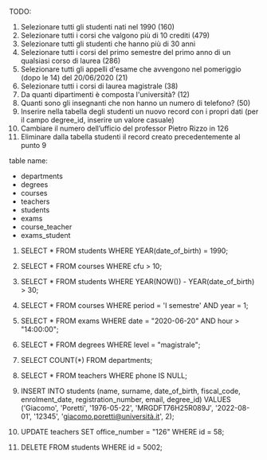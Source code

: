 TODO:

1. Selezionare tutti gli studenti nati nel 1990 (160)
2. Selezionare tutti i corsi che valgono più di 10 crediti (479)
3. Selezionare tutti gli studenti che hanno più di 30 anni
4. Selezionare tutti i corsi del primo semestre del primo anno di un qualsiasi corso di laurea (286)
5. Selezionare tutti gli appelli d'esame che avvengono nel pomeriggio (dopo le 14) del 20/06/2020 (21)
6. Selezionare tutti i corsi di laurea magistrale (38)
7. Da quanti dipartimenti è composta l'università? (12)
8. Quanti sono gli insegnanti che non hanno un numero di telefono? (50)
9. Inserire nella tabella degli studenti un nuovo record con i propri dati (per il campo degree_id, inserire un valore casuale)
10. Cambiare il numero dell’ufficio del professor Pietro Rizzo in 126
11. Eliminare dalla tabella studenti il record creato precedentemente al punto 9

table name:

- departments
- degrees
- courses
- teachers
- students
- exams
- course_teacher
- exams_student

1.  
    SELECT *
    FROM students
    WHERE YEAR(date_of_birth) = 1990;

2.  
    SELECT *
    FROM courses
    WHERE cfu > 10;

3.  
    SELECT *
    FROM students
    WHERE YEAR(NOW()) - YEAR(date_of_birth) > 30;

4.  
    SELECT *
    FROM courses
    WHERE period = 'I semestre' AND year = 1;

5.  
    SELECT *
    FROM exams
    WHERE date = "2020-06-20" AND hour > "14:00:00";

6.  
    SELECT *
    FROM degrees
    WHERE level = "magistrale";

7.  
    SELECT COUNT(*)
    FROM departments;

8.  
    SELECT *
    FROM teachers
    WHERE phone IS NULL;


9.  
    INSERT INTO students 
    (name, surname, date_of_birth, fiscal_code, enrolment_date, registration_number, email, degree_id)
    VALUES 
    ('Giacomo', 'Poretti', '1976-05-22', 'MRGDFT76H25R089J', '2022-08-01', '12345', 'giacomo.poretti@università.it', 2);

10.  
    UPDATE teachers
    SET office_number = "126"
    WHERE id = 58;


11.  
    DELETE 
    FROM students
    WHERE id = 5002;

